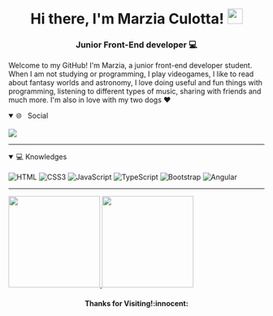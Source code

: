 <h1 align="center">Hi there, I'm Marzia Culotta! <img src="https://raw.githubusercontent.com/MartinHeinz/MartinHeinz/master/wave.gif" width="30px">
 
<h3 align="center">Junior Front-End developer 💻 </h3>
  
Welcome to my GitHub! I'm Marzia, a junior front-end developer student. When I am not studying or programming, I play videogames, I like to read about fantasy worlds and astronomy, I love doing useful and fun things with programming, listening to different types of music, sharing with friends and much more. I'm also in love with my two dogs ♥

<details open>
  <summary>🌐 &nbsp; Social</summary>
  <br>
  <a href="https://www.linkedin.com/in/marzia-culotta-74a46047/"><img src="https://camo.githubusercontent.com/793b70f7edf0588577e98724e3ceb123447dd1273b03daf4282ff679c0ce38b0/68747470733a2f2f696d672e736869656c64732e696f2f62616467652f6c696e6b6564696e2d3030373742352e7376673f267374796c653d666f722d7468652d6261646765266c6f676f3d6c696e6b6564696e266c6f676f436f6c6f723d7768697465" data-canonical-src="https://img.shields.io/badge/linkedin-0077B5.svg?&amp;style=for-the-badge&amp;logo=linkedin&amp;logoColor=white" style="max-width: 100%;"></a>
</details> 
  <hr>
  
<details open>
  <summary>💻 Knowledges</summary>
  <br>
  <img alt="HTML" src="https://img.shields.io/badge/HTML-239120?style=for-the-badge&amp;logo=html5&amp;logoColor=white" style="max-width: 100%;">
  <img alt="CSS3" src="https://img.shields.io/badge/CSS-239120?&amp;style=for-the-badge&amp;logo=css3&amp;logoColor=white" style="max-width: 100%;">
  <img alt="JavaScript" src="https://img.shields.io/badge/-JavaScript-282C34?style=for-the-badge&amp;logo=javascript" style="max-width: 100%;">
  <img alt="TypeScript" src="https://img.shields.io/badge/-Typescript-282C34?style=for-the-badge&logo=typescript" style="max-width: 100%;">
   <img alt="Bootstrap" src="https://img.shields.io/badge/Bootstrap-563D7C?style=for-the-badge&amp;logo=bootstrap&amp;logoColor=white" style="max-width: 100%;">
  <img alt="Angular" src="https://img.shields.io/badge/-Angular-282C34?style=for-the-badge&logo=angular" style="max-width: 100%;">
</details> 
<hr>
  
<a href="https://github.com/AVS1508">
  <img height="180em" src="https://github-readme-stats.vercel.app/api?username=MarziaCulotta&theme=buefy&show_icons=true" />
  <img height="180em" src="https://github-readme-stats.vercel.app/api/top-langs/?username=MarziaCulotta&theme=buefy&layout=compact" />
</a>    
  
<h4 align="center"> Thanks for Visiting!:innocent:</h4>
